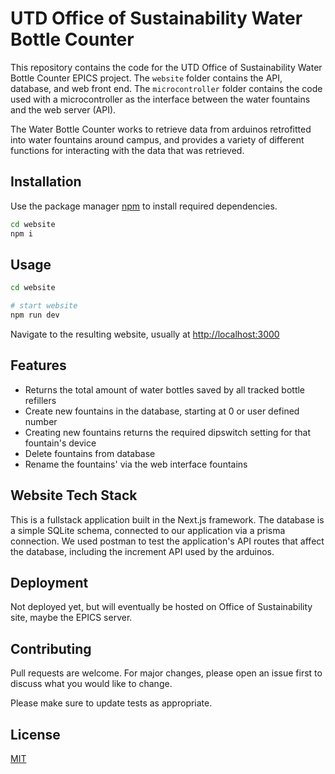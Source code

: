 # UTD Office of Sustainability Water Bottle Counter

This repository contains the code for the UTD Office of Sustainability Water Bottle Counter EPICS project. The `website` folder contains the API, database, and web front end. The `microcontroller` folder contains the code used with a microcontroller as the interface between the water fountains and the web server (API).

The Water Bottle Counter works to retrieve data from arduinos retrofitted into water fountains around campus, and provides a variety of different functions for interacting with the data that was retrieved.

## Installation

Use the package manager [npm](https://www.npmjs.com/) to install required dependencies.

```bash
cd website
npm i
```

## Usage

```bash
cd website

# start website
npm run dev
```

Navigate to the resulting website, usually at [http://localhost:3000](http://localhost:3000)

## Features
- Returns the total amount of water bottles saved by all tracked bottle refillers 
- Create new fountains in the database, starting at 0 or user defined number
- Creating new fountains returns the required dipswitch setting for that fountain's device
- Delete fountains from database
- Rename the fountains' via the web interface fountains

## Website Tech Stack
This is a fullstack application built in the Next.js framework.
The database is a simple SQLite schema, connected to our application via a prisma connection.
We used postman to test the application's API routes that affect the database, including the increment API used by the arduinos.

## Deployment
Not deployed yet, but will eventually be hosted on Office of Sustainability site, maybe the EPICS server.

## Contributing

Pull requests are welcome. For major changes, please open an issue first
to discuss what you would like to change.

Please make sure to update tests as appropriate.

## License

[MIT](https://choosealicense.com/licenses/mit/)

